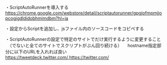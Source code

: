 ・ScriptAutoRunnerを導入する
https://chrome.google.com/webstore/detail/scriptautorunner/gpgjofmpmjjopcogjgdldidobhmjmdbm?hl=ja

・設定からScriptを追加し、jsファイル内のソースコードをコピペする

・ScriptAutoRunnerの設定で特定のサイトでだけ実行するように変更すること
　（でないと全てのサイトでスクリプトがぶん回り続ける）
　hostname指定部分に以下のURLを入れれば良い
　https://tweetdeck.twitter.com/,https://twitter.com/